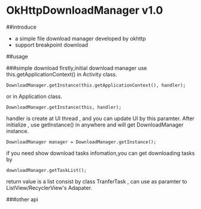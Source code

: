 # OkHttpDownloadManager v1.0
##introduce
* a simple file download manager developed by okhttp
* support breakpoint download

##usage

###simple download
firstly,initial download manager use this.getApplicationContext() in Activity class.

    DownloadManager.getInstance(this.getApplicationContext(), handler);
or in Application class.

    DownloadManager.getInstance(this, handler);
handler is create at UI thread , and you can update UI by this paramter.
After initialize , use getInstance() in anywhere and will get DownloadManager instance.

    DownloadManager manager = DownloadManager.getInstance();
if you need show download tasks infomation,you can get downloading tasks by

    downloadManager.getTaskList();
return value is a list consist by class TranferTask , can use as paramter to ListView/RecyclerView's Adapater.


###other api
